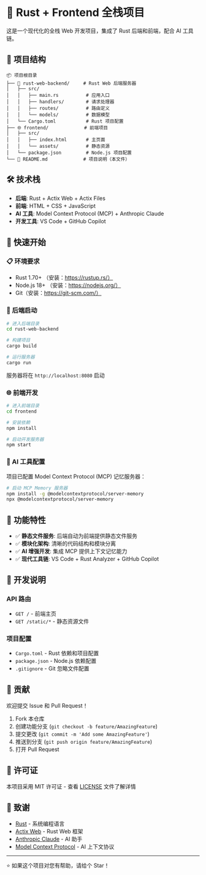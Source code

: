 # 🚀 Rust + Frontend 全栈项目

这是一个现代化的全栈 Web 开发项目，集成了 Rust 后端和前端，配合 AI 工具链。

## 📁 项目结构

```
📦 项目根目录
├── 🦀 rust-web-backend/     # Rust Web 后端服务器
│   ├── src/
│   │   ├── main.rs          # 应用入口
│   │   ├── handlers/        # 请求处理器
│   │   ├── routes/          # 路由定义
│   │   └── models/          # 数据模型
│   └── Cargo.toml           # Rust 项目配置
├── 🌐 frontend/             # 前端项目
│   ├── src/
│   │   ├── index.html       # 主页面
│   │   └── assets/          # 静态资源
│   └── package.json         # Node.js 项目配置
└── 📖 README.md             # 项目说明（本文件）
```

## 🛠️ 技术栈

- **后端**: Rust + Actix Web + Actix Files
- **前端**: HTML + CSS + JavaScript
- **AI 工具**: Model Context Protocol (MCP) + Anthropic Claude
- **开发工具**: VS Code + GitHub Copilot

## 🚀 快速开始

### 📋 环境要求

- Rust 1.70+ （安装：https://rustup.rs/）
- Node.js 18+ （安装：https://nodejs.org/）
- Git（安装：https://git-scm.com/）

### 🦀 后端启动

```bash
# 进入后端目录
cd rust-web-backend

# 构建项目
cargo build

# 运行服务器
cargo run
```

服务器将在 `http://localhost:8080` 启动

### 🌐 前端开发

```bash
# 进入前端目录
cd frontend

# 安装依赖
npm install

# 启动开发服务器
npm start
```

### 🤖 AI 工具配置

项目已配置 Model Context Protocol (MCP) 记忆服务器：

```bash
# 启动 MCP Memory 服务器
npm install -g @modelcontextprotocol/server-memory
npx @modelcontextprotocol/server-memory
```

## 🔧 功能特性

- ✅ **静态文件服务**: 后端自动为前端提供静态文件服务
- ✅ **模块化架构**: 清晰的代码结构和模块分离
- ✅ **AI 增强开发**: 集成 MCP 提供上下文记忆能力
- ✅ **现代工具链**: VS Code + Rust Analyzer + GitHub Copilot

## 📝 开发说明

### API 路由

- `GET /` - 前端主页
- `GET /static/*` - 静态资源文件

### 项目配置

- `Cargo.toml` - Rust 依赖和项目配置
- `package.json` - Node.js 依赖配置
- `.gitignore` - Git 忽略文件配置

## 🤝 贡献

欢迎提交 Issue 和 Pull Request！

1. Fork 本仓库
2. 创建功能分支 (`git checkout -b feature/AmazingFeature`)
3. 提交更改 (`git commit -m 'Add some AmazingFeature'`)
4. 推送到分支 (`git push origin feature/AmazingFeature`)
5. 打开 Pull Request

## 📄 许可证

本项目采用 MIT 许可证 - 查看 [LICENSE](LICENSE) 文件了解详情

## 🙏 致谢

- [Rust](https://www.rust-lang.org/) - 系统编程语言
- [Actix Web](https://actix.rs/) - Rust Web 框架
- [Anthropic Claude](https://www.anthropic.com/) - AI 助手
- [Model Context Protocol](https://modelcontextprotocol.io/) - AI 上下文协议

---

⭐ 如果这个项目对您有帮助，请给个 Star！
